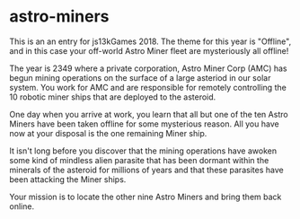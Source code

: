 # astro-miners
This is an an entry for js13kGames 2018. The theme for this year is "Offline", and in this case your off-world Astro Miner fleet are mysteriously all offline!

The year is 2349 where a private corporation, Astro Miner Corp (AMC) has begun mining operations on the surface of a large asteriod in our solar system. You work for AMC and are responsible for remotely controlling the 10 robotic miner ships that are deployed to the asteroid.

One day when you arrive at work, you learn that all but one of the ten Astro Miners have been taken offline for some mysterious reason. All you have now at your disposal is the one remaining Miner ship.

It isn't long before you discover that the mining operations have awoken some kind of mindless alien parasite that has been dormant within the minerals of the asteroid for millions of years and that these parasites have been attacking the Miner ships.

Your mission is to locate the other nine Astro Miners and bring them back online.


